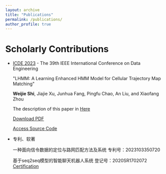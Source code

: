```yaml
---
layout: archive
title: "Publications"
permalink: /publications/
author_profile: true
---
```


Scholarly Contributions
======
- [ICDE 2023](https://icde2023.ics.uci.edu/) - The 39th IEEE International Conference on Data Engineering
  
  "LHMM: A Learning Enhanced HMM Model for Cellular Trajectory Map Matching"
  
  **Weijie Shi**, Jiajie Xu, Junhua Fang, Pingfu Chao, An Liu, and Xiaofang Zhou

  The description of this paper in [Here]({{site.url}}/publications/LHMM)
  
  [Download PDF]({{site.url}}/files/LHMM.pdf) 
  
  [Access Source Code](https://github.com/shiweijiezero/LHMM)
  


- 专利、软著
  
  一种面向信令数据的定位与路网匹配方法及系统 专利号：2023103350720 

  基于seq2seq模型的智能聊天机器人系统 登记号：2020SR1702072
  [Certification]({{site.url}}/files/20S062软件证书.pdf)